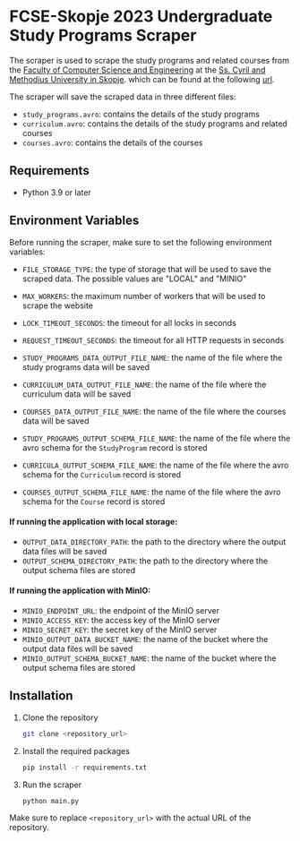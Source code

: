 # FCSE-Skopje 2023 Undergraduate Study Programs Scraper

The scraper is used to scrape the study programs and related courses from
the [Faculty of Computer Science and Engineering](https://finki.ukim.mk) at
the [Ss. Cyril and Methodius University in Skopje](https://www.ukim.edu.mk).
which can be found at the following [url](https://finki.ukim.mk/mk/dodiplomski-studii).

The scraper will save the scraped data in three different files:

- `study_programs.avro`: contains the details of the study programs
- `curriculum.avro`: contains the details of the study programs and related courses
- `courses.avro`: contains the details of the courses

## Requirements

- Python 3.9 or later

## Environment Variables

Before running the scraper, make sure to set the following environment variables:

- `FILE_STORAGE_TYPE`: the type of storage that will be used to save the scraped data. The possible values are "LOCAL"
  and "MINIO"
- `MAX_WORKERS`: the maximum number of workers that will be used to scrape the website
- `LOCK_TIMEOUT_SECONDS`: the timeout for all locks in seconds
- `REQUEST_TIMEOUT_SECONDS`: the timeout for all HTTP requests in seconds

- `STUDY_PROGRAMS_DATA_OUTPUT_FILE_NAME`: the name of the file where the study programs data will be saved
- `CURRICULUM_DATA_OUTPUT_FILE_NAME`: the name of the file where the curriculum data will be saved
- `COURSES_DATA_OUTPUT_FILE_NAME`: the name of the file where the courses data will be saved

- `STUDY_PROGRAMS_OUTPUT_SCHEMA_FILE_NAME`: the name of the file where the avro schema for the `StudyProgram` record is stored
- `CURRICULA_OUTPUT_SCHEMA_FILE_NAME`: the name of the file where the avro schema for the `Curriculum` record is stored
- `COURSES_OUTPUT_SCHEMA_FILE_NAME`: the name of the file where the avro schema for the `Course` record is stored

#### If running the application with local storage:

- `OUTPUT_DATA_DIRECTORY_PATH`: the path to the directory where the output data files will be saved
- `OUTPUT_SCHEMA_DIRECTORY_PATH`: the path to the directory where the output schema files are stored

#### If running the application with MinIO:

- `MINIO_ENDPOINT_URL`: the endpoint of the MinIO server
- `MINIO_ACCESS_KEY`: the access key of the MinIO server
- `MINIO_SECRET_KEY`: the secret key of the MinIO server
- `MINIO_OUTPUT_DATA_BUCKET_NAME`: the name of the bucket where the output data files will be saved
- `MINIO_OUTPUT_SCHEMA_BUCKET_NAME`: the name of the bucket where the output schema files are stored

## Installation

1. Clone the repository
    ```bash
    git clone <repository_url>
    ```

2. Install the required packages
    ```bash
    pip install -r requirements.txt
    ```

3. Run the scraper
    ```bash
    python main.py
    ```

Make sure to replace `<repository_url>` with the actual URL of the repository.
